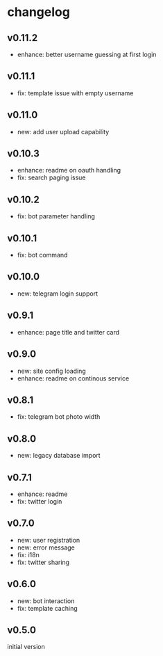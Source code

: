 
# changelog

## v0.11.2

- enhance: better username guessing at first login

## v0.11.1

- fix: template issue with empty username

## v0.11.0

- new: add user upload capability

## v0.10.3

- enhance: readme on oauth handling
- fix: search paging issue

## v0.10.2

- fix: bot parameter handling

## v0.10.1

- fix: bot command

## v0.10.0

- new: telegram login support

## v0.9.1

- enhance: page title and twitter card

## v0.9.0

- new: site config loading
- enhance: readme on continous service

## v0.8.1

- fix: telegram bot photo width

## v0.8.0

- new: legacy database import

## v0.7.1

- enhance: readme
- fix: twitter login

## v0.7.0

- new: user registration
- new: error message
- fix: i18n
- fix: twitter sharing

## v0.6.0

- new: bot interaction
- fix: template caching

## v0.5.0

initial version
